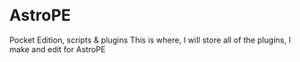 # AstroPE
Pocket Edition, scripts &amp; plugins
This is where, I will store all of the plugins, I make and edit for AstroPE
